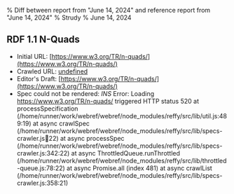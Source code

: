 % Diff between report from "June 14, 2024" and reference report from "June 14, 2024"
% Strudy
% June 14, 2024

## RDF 1.1 N-Quads

- Initial URL: [https://www.w3.org/TR/n-quads/](https://www.w3.org/TR/n-quads/)
- Crawled URL: [undefined](undefined)
- Editor's Draft: [https://www.w3.org/TR/n-quads/](https://www.w3.org/TR/n-quads/)
- Spec could not be rendered: *INS* Error: Loading https://www.w3.org/TR/n-quads/ triggered HTTP status 520
    at processSpecification (/home/runner/work/webref/webref/node_modules/reffy/src/lib/util.js:489:19)
    at async crawlSpec (/home/runner/work/webref/webref/node_modules/reffy/src/lib/specs-crawler.js:100:22)
    at async processSpec (/home/runner/work/webref/webref/node_modules/reffy/src/lib/specs-crawler.js:342:22)
    at async ThrottledQueue.runThrottled (/home/runner/work/webref/webref/node_modules/reffy/src/lib/throttled-queue.js:78:22)
    at async Promise.all (index 481)
    at async crawlList (/home/runner/work/webref/webref/node_modules/reffy/src/lib/specs-crawler.js:358:21)



